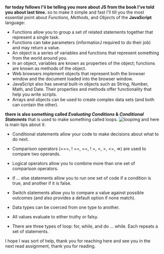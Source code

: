 **for today fellows I'ii be telling you more about JS from the book I've told you about last time.**
so to make it simple and fast I'll till you the most essential point about *Functions*, *Methods*, and *Objects* of the **JavaScript** language:

* Functions allow you to group a set of related statements together that represent a single task.
* Functions can take parameters (informatiorJ required to do their job) and may return a value.
* An object is a series of variables and functions that represent something from the world around you.
* In an object, variables are known as properties of the object; functions are known as methods of the object.
* Web browsers implement objects that represent both the browser window and the document loaded into the browser window.
* JavaScript also has several built-in objects such as String, Number, Math, and Date. Their properties and methods offer functionality that help you write scripts.
* Arrays and objects can be used to create complex data sets (and both can contain the other). 

**there is also something  called *Evaluating Conditions* & *Conditional Statemnts*** that is used to make something called loops.
![loopimg](https://cdn.javascripttutorial.net/wp-content/uploads/2020/01/JavaScript-for-Loop.png)
and here is main tips about it:
* Conditional statements allow your code to make decisions about what to do next.

* Comparison operators (===, ! ==, ==, ! =, <, >, <=, =>) are used to compare two operands.
* Logical operators allow you to combine more than one set of comparison operators.
* if ... else statements allow you to run one set of code if a condition is true, and another if it is false.
* Switch statements allow you to compare a value against possible outcomes (and also provides a default option if none match).
* Data types can be coerced from one type to another.
* All values evaluate to either truthy or falsy.
* There are three types of loop: for, while, and do ... while. Each repeats a set of statements.



I hope I was sort of help, thank you for reaching here and see you in the next read assignment, thank you for reading.

